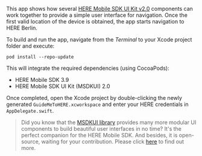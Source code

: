 This app shows how several [HERE Mobile SDK UI Kit v2.0](https://github.com/heremaps/msdkui-ios) components can work together to provide a simple user interface for navigation. Once the first valid location of the device is obtained, the app starts navigation to HERE Berlin.

To build and run the app, navigate from the _Terminal_ to your Xcode project folder and execute:

```
pod install --repo-update
```

This will integrate the required dependencies (using CocoaPods):
- HERE Mobile SDK 3.9
- HERE Mobile SDK UI Kit (MSDKUI) 2.0

Once completed, open the Xcode project by double-clicking the newly generated `GuideMeToHERE.xcworkspace` and enter your HERE credentials in `AppDelegate.swift`.

> Did you know that the [MSDKUI library](https://github.com/heremaps/msdkui-ios) provides many more modular UI components to build beautiful user interfaces in no time? It's the perfect companion for the HERE Mobile SDK. And besides, it is open-source, waiting for your contribution. Please click [here](https://github.com/heremaps/msdkui-ios) to find out more.
